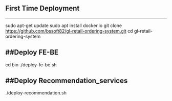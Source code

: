 ## First Time Deployment
---------------------	
sudo apt-get update
sudo apt install docker.io
git clone https://github.com/bssoft82/gl-retail-ordering-system.git
cd gl-retail-ordering-system

##Deploy FE-BE
-------------
cd bin
./deploy-fe-be.sh

##Deploy Recommendation_services
-------------------------------
./deploy-recommendation.sh
